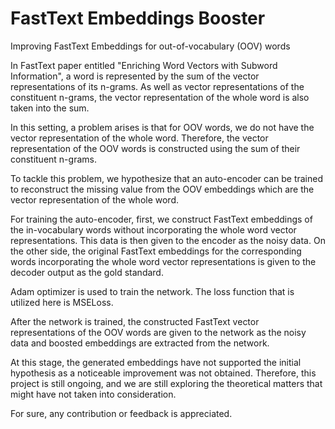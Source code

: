 # FastText Embeddings Booster
Improving FastText Embeddings for out-of-vocabulary (OOV) words

In FastText paper entitled "Enriching Word Vectors with Subword Information", a word is represented by the sum of the vector representations of its n-grams. As well as vector representations of the constituent n-grams, the vector representation of the whole word is also taken into the sum.

In this setting, a problem arises is that for OOV words, we do not have the vector representation of the whole word. Therefore, the vector representation of the OOV words is constructed using the sum of their constituent n-grams.

To tackle this problem, we hypothesize that an auto-encoder can be trained to reconstruct the missing value from the OOV embeddings which are the vector representation of the whole word.

For training the auto-encoder, first, we construct FastText embeddings of the in-vocabulary words without incorporating the whole word vector representations. This data is then given to the encoder as the noisy data. On the other side, the original FastText embeddings for the corresponding words incorporating the whole word vector representations is given to the decoder output as the gold standard.

Adam optimizer is used to train the network. The loss function that is utilized here is MSELoss.

After the network is trained, the constructed FastText vector representations of the OOV words are given to the network as the noisy data and boosted embeddings are extracted from the network.

At this stage, the generated embeddings have not supported the initial hypothesis as a noticeable improvement was not obtained. Therefore, this project is still ongoing, and we are still exploring the theoretical matters that might have not taken into consideration.

For sure, any contribution or feedback is appreciated.
